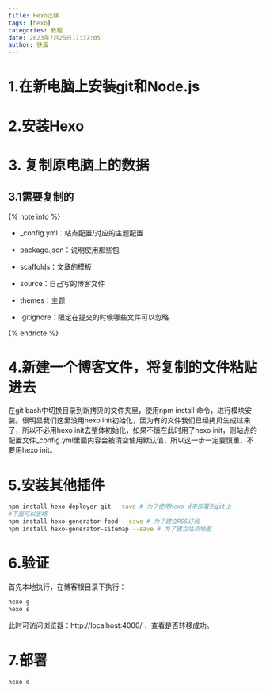 ```yaml
---
title: Hexo迁移
tags: [hexo]
categories: 教程
date: 2023年7月25日17:37:05
author: 铁蛋
---
```


# 1.在新电脑上安装git和Node.js

# 2.安装Hexo

# 3. 复制原电脑上的数据

## 3.1需要复制的

{% note info %}

- _config.yml：站点配置/对应的主题配置

- package.json：说明使用那些包
- scaffolds：文章的模板
- source：自己写的博客文件
- themes：主题
- .gitignore：限定在提交的时候哪些文件可以忽略

{% endnote %}

# 4.新建一个博客文件，将复制的文件粘贴进去

在git bash中切换目录到新拷贝的文件夹里，使用npm install 命令，进行模块安装。很明显我们这里没用hexo init初始化，因为有的文件我们已经拷贝生成过来了，所以不必用hexo init去整体初始化，如果不慎在此时用了hexo init，则站点的配置文件_config.yml里面内容会被清空使用默认值，所以这一步一定要慎重，不要用hexo init。

# 5.安装其他插件

```sh
npm install hexo-deployer-git --save # 为了使用hexo d来部署到git上 
#下面可以省略
npm install hexo-generator-feed --save # 为了建立RSS订阅
npm install hexo-generator-sitemap --save # 为了建立站点地图

```

# 6.验证

首先本地执行，在博客根目录下执行：

```sh
hexo g
hexo s

```

此时可访问浏览器：http://localhost:4000/ ，查看是否转移成功。

#  7.部署

```sh
hexo d
```



